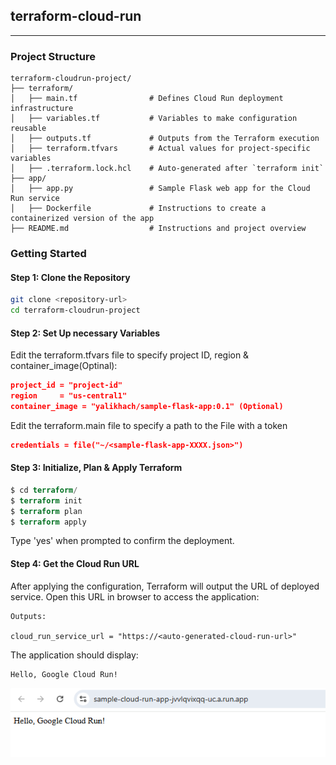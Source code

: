## terraform-cloud-run

---

### Project Structure
```plaintext
terraform-cloudrun-project/
├── terraform/
│   ├── main.tf                # Defines Cloud Run deployment infrastructure
│   ├── variables.tf           # Variables to make configuration reusable
│   ├── outputs.tf             # Outputs from the Terraform execution
│   ├── terraform.tfvars       # Actual values for project-specific variables
│   ├── .terraform.lock.hcl    # Auto-generated after `terraform init`
├── app/
│   ├── app.py                 # Sample Flask web app for the Cloud Run service 
│   ├── Dockerfile             # Instructions to create a containerized version of the app
├── README.md                  # Instructions and project overview
```

### Getting Started

#### Step 1: Clone the Repository
```bash
git clone <repository-url>
cd terraform-cloudrun-project
```

#### Step 2: Set Up necessary Variables
Edit the terraform.tfvars file to specify project ID, region & container_image(Optinal):
```json lines
project_id = "project-id"
region     = "us-central1"
container_image = "yalikhach/sample-flask-app:0.1" (Optional)
```
Edit the terraform.main file to specify a path to the File with a token
```json lines
credentials = file("~/<sample-flask-app-XXXX.json>")
```

#### Step 3: Initialize, Plan & Apply Terraform
```terraform
$ cd terraform/
$ terraform init
$ terraform plan
$ terraform apply
```
Type 'yes' when prompted to confirm the deployment.

#### Step 4: Get the Cloud Run URL
After applying the configuration, Terraform will output the URL of deployed service. Open this URL in browser to access the application:
```plaintext
Outputs:

cloud_run_service_url = "https://<auto-generated-cloud-run-url>"
```
The application should display:
```plaintext
Hello, Google Cloud Run! 
```
![img.png](docs/img.png)
